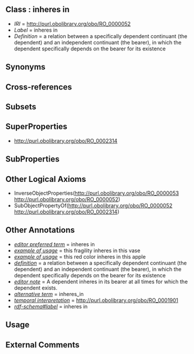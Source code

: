 
## Class : inheres in

 * *IRI* = http://purl.obolibrary.org/obo/RO_0000052
 * *Label* = inheres in
 * *Definition* = a relation between a specifically dependent continuant (the dependent) and an independent continuant (the bearer), in which the dependent specifically depends on the bearer for its existence

## Synonyms


## Cross-references


## Subsets


## SuperProperties

 * <http://purl.obolibrary.org/obo/RO_0002314>

## SubProperties


## Other Logical Axioms

 * InverseObjectProperties(<http://purl.obolibrary.org/obo/RO_0000053> <http://purl.obolibrary.org/obo/RO_0000052>)
 * SubObjectPropertyOf(<http://purl.obolibrary.org/obo/RO_0000052> <http://purl.obolibrary.org/obo/RO_0002314>)

## Other Annotations

 * *[editor preferred term](../../IAO/11/IAO_0000111.md)* = inheres in
 * *[example of usage](../../IAO/12/IAO_0000112.md)* = this fragility inheres in this vase
 * *[example of usage](../../IAO/12/IAO_0000112.md)* = this red color inheres in this apple
 * *[definition](../../IAO/15/IAO_0000115.md)* = a relation between a specifically dependent continuant (the dependent) and an independent continuant (the bearer), in which the dependent specifically depends on the bearer for its existence
 * *[editor note](../../IAO/16/IAO_0000116.md)* = A dependent inheres in its bearer at all times for which the dependent exists.
 * *[alternative term](../../IAO/18/IAO_0000118.md)* = inheres_in
 * *[temporal interpretation](../../RO/00/RO_0001900.md)* = http://purl.obolibrary.org/obo/RO_0001901
 * *[rdf-schema#label](../../el/rdf-schema#label.md)* = inheres in

## Usage


## External Comments

